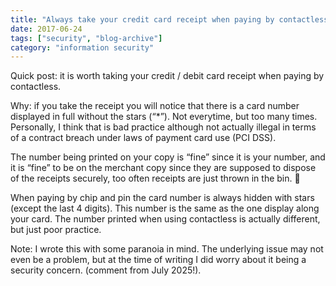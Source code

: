 ```yaml
---
title: "Always take your credit card receipt when paying by contactless"
date: 2017-06-24
tags: ["security", "blog-archive"]
category: "information security"
---
```


Quick post: it is worth taking your credit / debit card receipt when paying by contactless.

Why: if you take the receipt you will notice that there is a card number displayed in full without the stars (“\*”). Not everytime, but too many times. Personally, I think that is bad practice although not actually illegal in terms of a contract breach under laws of payment card use (PCI DSS).

The number being printed on your copy is “fine” since it is your number, and it is “fine” to be on the merchant copy since they are supposed to dispose of the receipts securely, too often receipts are just thrown in the bin. 🙁

When paying by chip and pin the card number is always hidden with stars (except the last 4 digits). This number is the same as the one display along your card. The number printed when using contactless is actually different, but just poor practice.

Note: I wrote this with some paranoia in mind. The underlying issue may not even be a problem, but at the time of writing I did worry about it being a security concern. (comment from July 2025!).